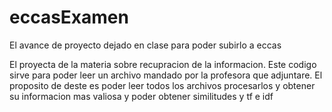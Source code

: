 # eccasExamen
El avance de proyecto dejado en clase para poder subirlo a eccas

El proyecta de la materia sobre recupracion de la informacion.
Este codigo sirve para poder leer un archivo mandado por la profesora que adjuntare.
El proposito de deste es poder leer todos los archivos procesarlos y obtener su informacion mas valiosa y poder obtener similitudes y tf e idf
